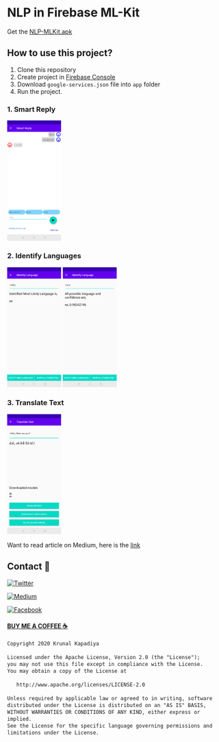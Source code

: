 # NLP in Firebase ML-Kit

Get the [NLP-MLKit.apk](misc/NLP-MLKit.apk)

## How to use this project?

1. Clone this repository
2. Create project in [Firebase Console](https://console.firebase.google.com/)
3. Download `google-services.json` file into `app` folder
4. Run the project.

### 1. Smart Reply

<img src="misc/smart_reply.png" width="25%"/>

### 2. Identify Languages

<img src="misc/identify_likely_lang.png" width="25%"/>  <img src="misc/show_possibilities.png" width="25%"/>

### 3. Translate Text

<img src="misc/gujarati_text.png" width="25%"/>

Want to read article on Medium, here is the [link](https://medium.com/@krunal3kapadiya/facts-you-should-know-before-starting-ml-kit-8f31dabeb0f)

## Contact 🤔


[![Twitter](https://img.shields.io/badge/Twitter-%40krunal3kapadiya-blue.svg)](https://twitter.com/krunal3kapadiya)

[![Medium](https://img.shields.io/badge/Medium-%40krunal3kapadiya-brightgreen.svg)](https://medium.com/@krunal3kapadiya)

[![Facebook](https://img.shields.io/badge/Facebook-Krunal3kapadiya-blue.svg)](https://www.facebook.com/krunal3kapadiya)


#### [BUY ME A COFFEE ☕](https://www.paypal.me/krunal3kapadiya)

```
Copyright 2020 Krunal Kapadiya

Licensed under the Apache License, Version 2.0 (the "License");
you may not use this file except in compliance with the License.
You may obtain a copy of the License at

   http://www.apache.org/licenses/LICENSE-2.0

Unless required by applicable law or agreed to in writing, software
distributed under the License is distributed on an "AS IS" BASIS,
WITHOUT WARRANTIES OR CONDITIONS OF ANY KIND, either express or implied.
See the License for the specific language governing permissions and
limitations under the License.
```
